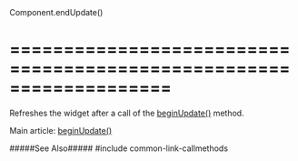 <!--id-->Component.endUpdate()<!--/id-->
===================================================================
===================================================================

<!--shortDescription-->
Refreshes the widget after a call of the [beginUpdate()]({basewidgetpath}/Methods/#beginUpdate) method.
<!--/shortDescription-->

<!--fullDescription-->
Main article: [beginUpdate()]({basewidgetpath}/Methods/#beginUpdate)

#####See Also#####
#include common-link-callmethods
<!--/fullDescription-->